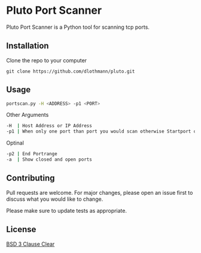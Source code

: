 # Pluto Port Scanner

Pluto Port Scanner is a Python tool for scanning tcp ports.

## Installation

Clone the repo to your computer 

```git
git clone https://github.com/dlothmann/pluto.git
```

## Usage

```bash
portscan.py -H <ADDRESS> -p1 <PORT>

```
Other Arguments

````bash
-H  | Host Address or IP Address
-p1 | When only one port than port you would scan otherwise Startport of the range
````
Optinal
````bash
-p2 | End Portrange
-a  | Show closed and open ports
````

## Contributing
Pull requests are welcome. For major changes, please open an issue first to discuss what you would like to change.

Please make sure to update tests as appropriate.

## License
[BSD 3 Clause Clear](https://choosealicense.com/licenses/bsd-3-clause-clear/)
